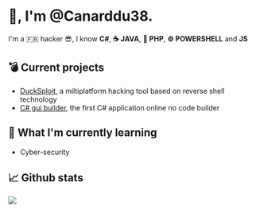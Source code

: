 # :wave:, I'm @Canarddu38.
 I'm a :fr: hacker :sunglasses:, I know **C#**, **☕ JAVA**, **🐘 PHP**, **⚙ POWERSHELL** and **JS**

## :bomb:  Current projects
- <a href="https://github.com/canarddu38/DUCKSPLOIT">DuckSploit</a>, a miltiplatform hacking tool based on reverse shell technology
- <a href="https://github.com/duckpvpteam/cs-gui-builder">C# gui builder</a>, the first C# application online no code builder
## :orange_book:  What I'm currently learning
- Cyber-security

## :chart_with_upwards_trend: Github stats
<img src="https://github-readme-stats.vercel.app/api?username=canarddu38&theme=dark"/>
